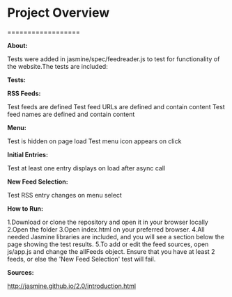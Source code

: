 # Project Overview
==================

**About:**


Tests were added in jasmine/spec/feedreader.js to test for functionality of the website.The tests are included:

**Tests:**

**RSS Feeds:**

Test feeds are defined
Test feed URLs are defined and contain content
Test feed names are defined and contain content

**Menu:**

Test is hidden on page load
Test menu icon appears on click

**Initial Entries:**

Test at least one entry displays on load after async call

**New Feed Selection:**

Test RSS entry changes on menu select

**How to Run:**

1.Download or clone the repository and open it in your browser locally
2.Open the folder
3.Open index.html on your preferred browser.
4.All needed Jasmine libraries are included, and you will see a section below the page showing the test results.
5.To add or edit the feed sources, open js/app.js and change the allFeeds object. Ensure that you have at least 2 feeds, or else the 'New Feed Selection' test will fail.

**Sources:**

http://jasmine.github.io/2.0/introduction.html
